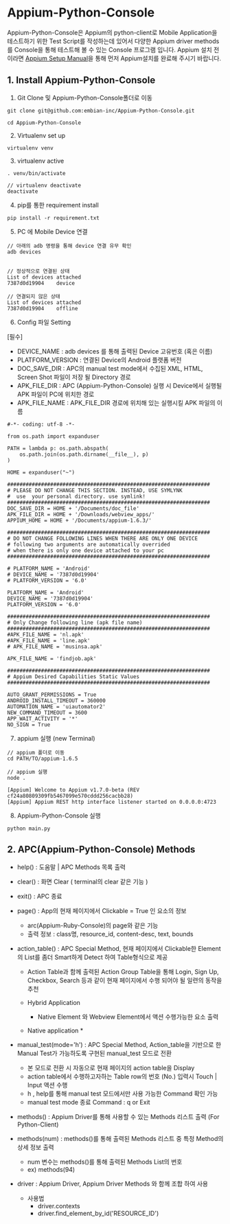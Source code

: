 # Appium-Python-Console

Appium-Python-Console은 Appium의 python-client로 Mobile Application을 테스트하기 위한 Test Script를 작성하는데 있어서 다양한 Appium driver methods를 Console을 통해 테스트해 볼 수 있는 Console 프로그램 입니다.
Appium 설치 전 이라면 [Appium Setup Manual](https://github.com/embian-inc/Appium-Python-Console/blob/master/README-AppiumSetup.md)을 통해 먼저 Appium설치를 완료해 주시기 바랍니다.



## 1. Install Appium-Python-Console

1) Git Clone 및 Appium-Python-Console폴더로 이동

```
git clone git@github.com:embian-inc/Appium-Python-Console.git

cd Appium-Python-Console
```

2) Virtualenv set up

```
virtualenv venv
```

3) virtualenv active

```
. venv/bin/activate

// virtualenv deactivate
deactivate
```

4) pip를 통한 requirement install

```
pip install -r requirement.txt
```

5) PC 에 Mobile Device 연결

```
// 아래의 adb 명령을 통해 device 연결 유무 확인
adb devices


// 정상적으로 연결된 상태
List of devices attached
7387d0d19904	device

// 연결되지 않은 상태
List of devices attached
7387d0d19904	offline
```

6) Config 파일 Setting

[필수]
* DEVICE_NAME : adb devices 를 통해 출력된 Device 고유번호 (혹은 이름)
* PLATFORM_VERSION : 연결된 Device의 Android 플랫폼 버전
* DOC_SAVE_DIR : APC의 manual test mode에서 수집된 XML, HTML, Screen Shot 파일이 저장 될 Directory 경로
* APK_FILE_DIR : APC (Appium-Python-Console) 실행 시 Device에서 실행될 APK 파일이 PC에 위치한 경로
* APK_FILE_NAME : APK_FILE_DIR 경로에 위치해 있는 실행시킬 APK 파일의 이름

```
#-*- coding: utf-8 -*-

from os.path import expanduser

PATH = lambda p: os.path.abspath(
    os.path.join(os.path.dirname(__file__), p)
)

HOME = expanduser("~")

##################################################################
# PLEASE DO NOT CHANGE THIS SECTION. INSTEAD, USE SYMLYNK
#  use  your personal directory. use symlink!
##################################################################
DOC_SAVE_DIR = HOME + '/Documents/doc_file'
APK_FILE_DIR = HOME + '/Downloads/webview_apps/'
APPIUM_HOME = HOME + '/Documents/appium-1.6.3/'

##################################################################
# DO NOT CHANGE FOLLOWING LINES WHEN THERE ARE ONLY ONE DEVICE
# following two arguments are automatically overrided
# when there is only one device attached to your pc
##################################################################

# PLATFORM_NAME = 'Android'
# DEVICE_NAME = '7387d0d19904'
# PLATFORM_VERSION = '6.0'

PLATFORM_NAME = 'Android'
DEVICE_NAME = '7387d0d19904'
PLATFORM_VERSION = '6.0'

##################################################################
# Only Change following line (apk file name)
##################################################################
#APK_FILE_NAME = 'nl.apk'
#APK_FILE_NAME = 'line.apk'
# APK_FILE_NAME = 'musinsa.apk'

APK_FILE_NAME = 'findjob.apk'

##################################################################
# Appium Desired Capabilities Static Values
##################################################################

AUTO_GRANT_PERMISSIONS = True
ANDROID_INSTALL_TIMEOUT = 360000
AUTOMATION_NAME = 'uiautomator2'
NEW_COMMAND_TIMEOUT = 3600
APP_WAIT_ACTIVITY = '*'
NO_SIGN = True
```



7) appium 실행 (new Terminal)
```
// appium 폴더로 이동
cd PATH/TO/appium-1.6.5

// appium 실행
node .

[Appium] Welcome to Appium v1.7.0-beta (REV cf24a80809309fb5467099e570cddd256cacbb28)
[Ap﻿pium] Appium REST http interface listener started on 0.0.0.0:4723
```

8) Appium-Python-Console 실행

```
python main.py
```



## 2. APC(Appium-Python-Console) Methods

* help() : 도움말 | APC Methods 목록 출력
* clear() : 화면 Clear ( terminal의 clear 같은 기능 )
* exit() : APC 종료
* page() : App의 현재 페이지에서 Clickable = True 인 요소의 정보
  * arc(Appium-Ruby-Console)의 page와 같은 기능
  * 출력 정보 : class명, resource_id, content-desc, text, bounds
* action_table() : APC Special Method, 현재 페이지에서 Clickable한 Element의 List를 좀더 Smart하게 Detect 하여 Table형식으로 제공
  * Action Table과 함께 출력된 Action Group Table을 통해 Login, Sign Up, Checkbox, Search 등과 같이 현재 페이지에서 수행 되어야 될 일련의 동작을 추천
  * Hybrid Application
    * Native Element 와 Webview Element에서 액션 수행가능한 요소 출력

  * Native application
    *

* manual_test(mode='h') : APC Special Method, Action_table을 기반으로 한 Manual Test가 가능하도록 구현된 manual_test 모드로 전환
  * 본 모드로 전환 시 자동으로 현재 페이지의 action table을 Display
  * action table에서 수행하고자하는 Table row의 번호 (No.) 입력시 Touch | Input 액션 수행
  * h , help를 통해 manual test 모드에서만 사용 가능한 Command 확인 가능
  * manual test mode 종료 Command : q or Exit

* methods() : Appium Driver를 통해 사용할 수 있는 Methods 리스트 출력 (For Python-Client)
* methods(num) : methods()를 통해 출력된 Methods 리스트 중 특정 Method의 상세 정보 출력
  * num 변수는 methods()를 통해 출력된 Methods List의 번호
  * ex) methods(94)

* driver : Appium Driver, Appium Driver Methods 와 함께 조합 하여 사용
  * 사용법
    * driver.contexts
    * driver.find_element_by_id('RESOURCE_ID')
